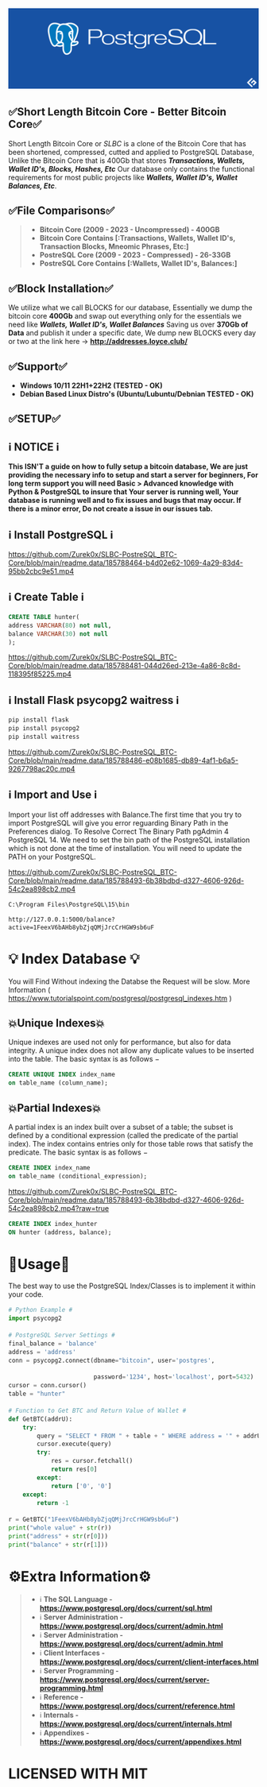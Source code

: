 ## ![alt text](https://raw.githubusercontent.com/Zurek0x/SLBC-PostreSQL_BTC-Core/main/readme.data/postgresql-monitoring-.webp)
## ✅Short Length Bitcoin Core - Better Bitcoin Core✅
Short Length Bitcoin Core or *SLBC* is a clone of the Bitcoin Core that has been shortened, compressed, cutted and applied to PostgreSQL Database, Unlike the Bitcoin Core that is 400Gb that stores ***Transactions, Wallets, Wallet ID's, Blocks, Hashes, Etc*** Our database only contains the functional requirements for most public projects like ***Wallets, Wallet ID's, Wallet Balances, Etc***.

## ✅File Comparisons✅
> * **Bitcoin Core (2009 - 2023 - Uncompressed) - 400GB**
> * **Bitcoin Core Contains [:Transactions, Wallets, Wallet ID's, Transaction Blocks, Mneomic Phrases, Etc:]**
> * **PostreSQL Core (2009 - 2023 - Compressed) - 26-33GB**
> * **PostreSQL Core Contains [:Wallets, Wallet ID's, Balances:]**


## ✅Block Installation✅
We utilize what we call BLOCKS for our database, Essentially we dump the bitcoin core **400Gb** and swap out everything only for the essentials we need like ***Wallets, Wallet ID's, Wallet Balances*** Saving us over **370Gb of Data** and publish it under a specific date, We dump new BLOCKS every day or two at the link here -> **http://addresses.loyce.club/**

## ✅Support✅
* **Windows 10/11 22H1+22H2 (TESTED - OK)**
* **Debian Based Linux Distro's (Ubuntu/Lubuntu/Debnian TESTED - OK)**

## ✅SETUP✅

## ℹ️ NOTICE ℹ️
**This ISN'T a guide on how to fully setup a bitcoin database, We are just providing the necessary info to setup and start a server for beginners, For long term support you will need Basic > Advanced knowledge with Python & PostgreSQL to insure that
Your server is running well, Your database is running well and to fix issues and bugs that may occur.
If there is a minor error, Do not create a issue in our issues tab.**

## ℹ️ Install PostgreSQL ℹ️

https://github.com/Zurek0x/SLBC-PostreSQL_BTC-Core/blob/main/readme.data/185788464-b4d02e62-1069-4a29-83d4-95bb2cbc9e51.mp4

## ℹ️ Create Table ℹ️
```sql
CREATE TABLE hunter(
address VARCHAR(80) not null,
balance VARCHAR(30) not null
);
```
https://github.com/Zurek0x/SLBC-PostreSQL_BTC-Core/blob/main/readme.data/185788481-044d26ed-213e-4a86-8c8d-118395f85225.mp4


## ℹ️ Install Flask psycopg2 waitress ℹ️
```python
pip install flask
pip install psycopg2
pip install waitress
```
https://github.com/Zurek0x/SLBC-PostreSQL_BTC-Core/blob/main/readme.data/185788486-e08b1685-db89-4af1-b6a5-9267798ac20c.mp4


## ℹ️ Import and Use ℹ️

Import your list off addresses with Balance.The  first time that you try to import PostgreSQL will give you error reguarding Binary Path in the Preferences dialog. To Resolve  Correct The Binary Path pgAdmin 4  PostgreSQL 14. We need to set the bin path of the PostgreSQL installation which is not done at the time of installation. You will need to update the PATH on your PostgreSQL. 

https://github.com/Zurek0x/SLBC-PostreSQL_BTC-Core/blob/main/readme.data/185788493-6b38bdbd-d327-4606-926d-54c2ea898cb2.mp4

```
C:\Program Files\PostgreSQL\15\bin
```

```
http://127.0.0.1:5000/balance?active=1FeexV6bAHb8ybZjqQMjJrcCrHGW9sb6uF
```

# 💡 Index Database 💡

You will Find Without indexing the Databse the Request will be slow. More Information ( https://www.tutorialspoint.com/postgresql/postgresql_indexes.htm )

## 💥Unique Indexes💥

Unique indexes are used not only for performance, but also for data integrity. A unique index does not allow any duplicate values to be inserted into the table. The basic syntax is as follows −
```sql
CREATE UNIQUE INDEX index_name
on table_name (column_name);
```
## 💥Partial Indexes💥

A partial index is an index built over a subset of a table; the subset is defined by a conditional expression (called the predicate of the partial index). The index contains entries only for those table rows that satisfy the predicate. The basic syntax is as follows −
```sql
CREATE INDEX index_name
on table_name (conditional_expression);
```

https://github.com/Zurek0x/SLBC-PostreSQL_BTC-Core/blob/main/readme.data/185788493-6b38bdbd-d327-4606-926d-54c2ea898cb2.mp4?raw=true

```sql
CREATE INDEX index_hunter
ON hunter (address, balance);
```

# 🦞Usage🦞
The best way to use the PostgreSQL Index/Classes is to implement it within your code.
```python
# Python Example #
import psycopg2

# PostgreSQL Server Settings #
final_balance = 'balance'
address = 'address'
conn = psycopg2.connect(dbname="bitcoin", user='postgres',

                        password='1234', host='localhost', port=5432)
cursor = conn.cursor()
table = "hunter"

# Function to Get BTC and Return Value of Wallet #
def GetBTC(addrU):
    try:
        query = "SELECT * FROM " + table + " WHERE address = '" + addrU + "';"
        cursor.execute(query)
        try:
            res = cursor.fetchall()
            return res[0]
        except: 
            return ['0', '0']
    except:
        return -1

r = GetBTC("1FeexV6bAHb8ybZjqQMjJrcCrHGW9sb6uF")
print("whole value" + str(r))
print("address" + str(r[0]))
print("balance" + str(r[1]))
```
# ⚙️Extra Information⚙️
> * ℹ️ **The SQL Language - https://www.postgresql.org/docs/current/sql.html**
> * ℹ️ **Server Administration - https://www.postgresql.org/docs/current/admin.html**
> * ℹ️ **Server Administration - https://www.postgresql.org/docs/current/admin.html**
> * ℹ️ **Client Interfaces - https://www.postgresql.org/docs/current/client-interfaces.html**
> * ℹ️ **Server Programming - https://www.postgresql.org/docs/current/server-programming.html**
> * ℹ️ **Reference - https://www.postgresql.org/docs/current/reference.html**
> * ℹ️ **Internals - https://www.postgresql.org/docs/current/internals.html**
> * ℹ️ **Appendixes - https://www.postgresql.org/docs/current/appendixes.html**

# LICENSED WITH MIT #
